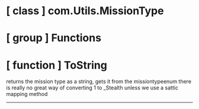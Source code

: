 # [ class ] com.Utils.MissionType

# [ group ] Functions

# [ function ] ToString

returns the mission type as a string, gets it from the missiontypeenum there is really no great way of converting 1 to _Stealth unless we use a sattic mapping method

---


